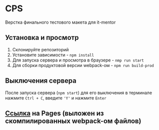 # CPS

Верстка финального тестового макета для it-mentor

## Установка и просмотр

1. Склонируйте репозиторий
2. Установите зависимости - `npm install`
3. Для запуска сервера и просмотра в браузере - `nmp run start`
4. Для сборки продуктовой версии webpack-ом - `npm run build-prod`

## Выключения сервера

После запуска сервера (`npm start`) для его выключения в терминале нажмите `Ctrl + C`, введите `'Y'` и нажмите `Enter`

## [Ссылка]((https://mborodin-dev.github.io/cps-service-task-web/) "Нажми для просмотра") на Pages (выложен из скомпилированных webpack-ом файлов)
